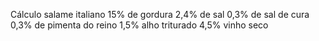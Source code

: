 Cálculo salame italiano
15% de gordura
2,4% de sal
0,3% de sal de cura
0,3% de pimenta do reino
1,5% alho triturado
4,5% vinho seco
